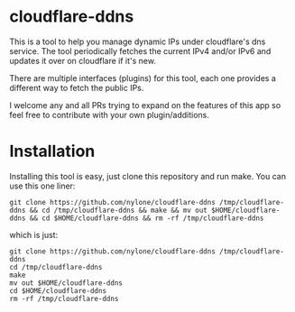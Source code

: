 # cloudflare-ddns
This is a tool to help you manage dynamic IPs under cloudflare's dns service. The tool periodically fetches the current IPv4 and/or IPv6
and updates it over on cloudflare if it's new.

There are multiple interfaces (plugins) for this tool, each one provides a different way to fetch the public IPs.

I welcome any and all PRs trying to expand on the features of this app so feel free to contribute with your own plugin/additions.

# Installation
Installing this tool is easy, just clone this repository and run make.
You can use this one liner:
```
git clone https://github.com/nylone/cloudflare-ddns /tmp/cloudflare-ddns && cd /tmp/cloudflare-ddns && make && mv out $HOME/cloudflare-ddns && cd $HOME/cloudflare-ddns && rm -rf /tmp/cloudflare-ddns
```
which is just:
```
git clone https://github.com/nylone/cloudflare-ddns /tmp/cloudflare-ddns
cd /tmp/cloudflare-ddns
make
mv out $HOME/cloudflare-ddns
cd $HOME/cloudflare-ddns
rm -rf /tmp/cloudflare-ddns
```
